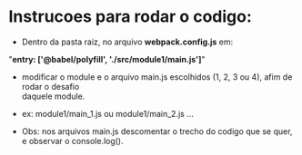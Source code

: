 # Instrucoes para rodar o codigo:  
- Dentro da pasta raiz, no arquivo __webpack.config.js__ em:  

"__entry: ['@babel/polyfill', './src/module1/main.js']__"  

- modificar o module e o arquivo main.js escolhidos (1, 2, 3 ou 4), afim de rodar o desafio  
daquele module.

- ex: module1/main_1.js ou module1/main_2.js ...

- Obs: nos arquivos main.js descomentar o trecho do codigo que se quer, e observar o console.log().